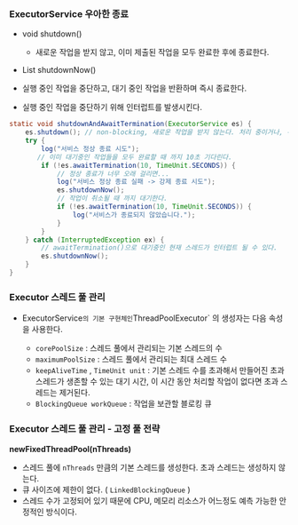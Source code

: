### ExecutorService 우아한 종료 


- void shutdown()
   - 새로운 작업을 받지 않고, 이미 제출된 작업을 모두 완료한 후에 종료한다.

 - List<Runnable> shutdownNow()
  - 실행 중인 작업을 중단하고, 대기 중인 작업을 반환하며 즉시 종료한다. 
  - 실행 중인 작업을 중단하기 위해 인터럽트를 발생시킨다.

```java
static void shutdownAndAwaitTermination(ExecutorService es) {
    es.shutdown(); // non-blocking, 새로운 작업을 받지 않는다. 처리 중이거나, 큐에 이미 대기중인 작업은 처리한다. 이후에 풀의 스레드를 종료한다.
    try {
        log("서비스 정상 종료 시도");
       // 이미 대기중인 작업들을 모두 완료할 때 까지 10초 기다린다.
        if (!es.awaitTermination(10, TimeUnit.SECONDS)) {
            // 정상 종료가 너무 오래 걸리면...
            log("서비스 정상 종료 실패 -> 강제 종료 시도");
            es.shutdownNow();
            // 작업이 취소될 때 까지 대기한다.
            if (!es.awaitTermination(10, TimeUnit.SECONDS)) {
                log("서비스가 종료되지 않았습니다.");
            }
        }
    } catch (InterruptedException ex) {
        // awaitTermination()으로 대기중인 현재 스레드가 인터럽트 될 수 있다.
        es.shutdownNow();
    }
}

```


### Executor 스레드 풀 관리 

- ExecutorService` 의 기본 구현체인 `ThreadPoolExecutor` 의 생성자는 다음 속성을 사용한다. 

  - `corePoolSize` : 스레드 풀에서 관리되는 기본 스레드의 수
  - `maximumPoolSize` : 스레드 풀에서 관리되는 최대 스레드 수
  - `keepAliveTime` , `TimeUnit unit` : 기본 스레드 수를 초과해서 만들어진 초과 스레드가 생존할 수 있는 대기 시간, 이 시간 동안 처리할 작업이 없다면 초과 스레드는 제거된다. 
  - `BlockingQueue workQueue` : 작업을 보관할 블로킹 큐 


### Executor 스레드 풀 관리 - 고정 풀 전략 

**newFixedThreadPool(nThreads)** 

- 스레드 풀에 `nThreads` 만큼의 기본 스레드를 생성한다. 초과 스레드는 생성하지 않는다.
- 큐 사이즈에 제한이 없다. ( `LinkedBlockingQueue` )
- 스레드 수가 고정되어 있기 때문에 CPU, 메모리 리소스가 어느정도 예측 가능한 안정적인 방식이다. 
